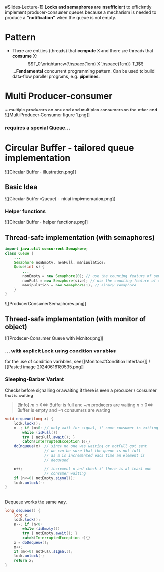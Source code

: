 #Slides-Lecture-19
**Locks and semaphores are insufficient** to efficiently implement producer-consumer queues because a mechanism is needed to produce a **"notification"** when the queue is not empty.
# Pattern
- There are entities (threads) that **compute** X and there are threads that **consume** X:
$$T_0 \xrightarrow{\hspace{1em} X \hspace{1em}} T_1$$
...**Fundamental** concurrent programming pattern. Can be used to build data-flow parallel programs, e.g. **pipelines**.

# Multi Producer-consumer
= multiple producers on one end and multiples consumers on the other end
![[Multi Producer-Consumer figure 1.png]]
### requires a special Queue...
# Circular Buffer - tailored queue implementation
![[Circular Buffer - illustration.png]]
## Basic Idea
![[Circular Buffer (Queue) - initial implementation.png]]
### Helper functions
![[Circular Buffer - helper functions.png]]

## Thread-safe implementation (with semaphores)

```java
import java.util.concurrent.Semaphore;  
class Queue {  
	...  
	Semaphore nonEmpty, nonFull, manipulation;  
	Queue(int s) {  
		...
		nonEmpty = new Semaphore(0); // use the counting feature of semaphores!  
		nonFull = new Semaphore(size); // use the counting feature of semaphores!  
		manipulation = new Semaphore(1); // binary semaphore  
	}  
}
```
![[ProducerConsumerSemaphores.png]]
## Thread-safe implementation (with monitor of object)
![[Producer-Consumer Queue with Monitor.png]]
### ... with explicit Lock using condition variables
for the use of condition variables, see [[Monitors#Condition Interface]]
![[Pasted image 20240616180535.png]]

### Sleeping-Barber Variant
Checks before signalling or awaiting if there is even a producer / consumer that is waiting
> [!Info]
>  $m \le 0 \Longleftrightarrow$ Buffer is full and $-m$ producers are waiting
>  $n \le 0 \Longleftrightarrow$ Buffer is empty and $-n$ consumers are waiting

```java
void enqueue(long x) {
	lock.lock();
	m--; if (m<0) // only wait for signal, if some consumer is waiting
		while (isFull())
		try { notFull.await(); }
		catch(InterruptedException e){}
	doEnqueue(x); // since no one was waiting or notFull got sent
				  // we can be sure that the queue is not full
				  // as m is incremented each time an element is 
				  // dequeued
				  
	n++;          // increment n and check if there is at least one 
				  // consumer waiting
	if (n<=0) notEmpty.signal();
	lock.unlock();
}
```
\
Dequeue works the same way.

```java
long dequeue() {
	long x;
	lock.lock();
	n--; if (n<0)
		while (isEmpty())
		try { notEmpty.await(); }
		catch(InterruptedException e){}
	x = doDequeue();
	m++;
	if (m<=0) notFull.signal();
	lock.unlock();
	return x;
}
```


